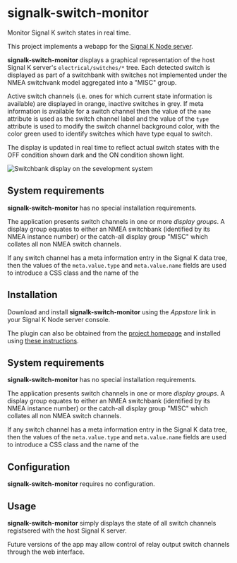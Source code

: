 # signalk-switch-monitor

Monitor Signal K switch states in real time.

This project implements a webapp for the
[Signal K Node server](https://github.com/SignalK/signalk-server-node).

__signalk-switch-monitor__ displays a graphical representation of the host
Signal K server's ```electrical/switches/*``` tree.  Each detected switch is
displayed as part of a switchbank with switches not implemented under the NMEA
switchvank model aggregated into a "MISC" group.

Active switch channels (i.e. ones for which current state information is
available) are displayed in orange, inactive switches in grey.
If meta information is available for a switch channel then the value of the
```name``` attribute is used as the switch channel label and the value of the
```type``` attribute is used to modify the switch channel background color,
with the color green used to identify switches which have type equal to switch.

The display is updated in real time to reflect actual switch states with the
OFF condition shown dark and the ON condition shown light.

![Switchbank display on the sevelopment system](/readme/screenshot.png)
## System requirements

__signalk-switch-monitor__ has no special installation requirements.

The application presents switch channels in one or more _display groups_.
A display group equates to either an NMEA switchbank (identified by its NMEA
instance number) or the catch-all display group "MISC" which collates all
non NMEA switch channels.

If any switch channel has a meta information entry in the Signal K data
tree, then the values of the ```meta.value.type``` and ```meta.value.name```
fields are used to introduce a CSS class and the name of the
## Installation

Download and install __signalk-switch-monitor__ using the _Appstore_ link in your
Signal K Node server console.

The plugin can also be obtained from the 
[project homepage](https://github.com/preeve9534/signalk-switch-monitor)
and installed using
[these instructions](https://github.com/SignalK/signalk-server-node/blob/master/SERVERPLUGINS.md).
## System requirements

__signalk-switch-monitor__ has no special installation requirements.

The application presents switch channels in one or more _display groups_.
A display group equates to either an NMEA switchbank (identified by its NMEA
instance number) or the catch-all display group "MISC" which collates all
non NMEA switch channels.

If any switch channel has a meta information entry in the Signal K data
tree, then the values of the ```meta.value.type``` and ```meta.value.name```
fields are used to introduce a CSS class and the name of the
## Configuration

__signalk-switch-monitor__ requires no configuration.
## Usage

__signalk-switch-monitor__ simply displays the state of all switch channels
registsered with the host Signal K server.

Future versions of the app may allow control of relay output switch channels
through the web interface.
